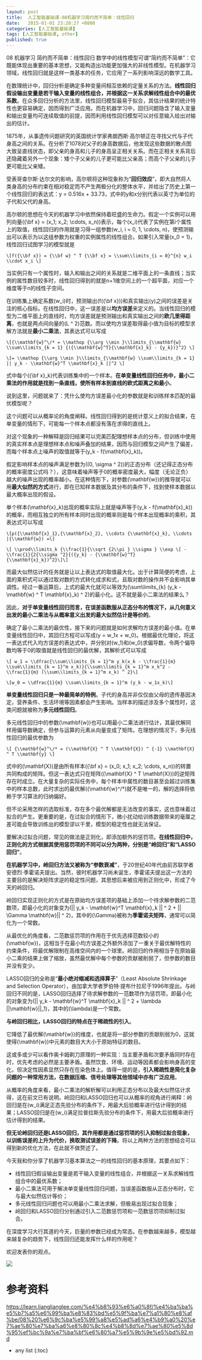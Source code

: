 ```yaml
---
layout: post
title:  人工智能基础课-08机器学习简约而不简单：线性回归
date:   2015-01-01 23:20:27 +0800
categories: [人工智能基础课]
tags: [人工智能基础课, other]
published: true
---
```




08 机器学习 简约而不简单：线性回归
数学中的线性模型可谓“简约而不简单”：它既能体现出重要的基本思想，又能构造出功能更加强大的非线性模型。在机器学习领域，线性回归就是这样一类基本的任务，它应用了一系列影响深远的数学工具。

在数理统计中，回归分析是确定多种变量间相互依赖的定量关系的方法。**线性回归假设输出变量是若干输入变量的线性组合，并根据这一关系求解线性组合中的最优系数**。在众多回归分析的方法里，线性回归模型最易于拟合，其估计结果的统计特性也更容易确定，因而得到广泛应用。而在机器学习中，回归问题隐含了输入变量和输出变量均可连续取值的前提，因而利用线性回归模型可以对任意输入给出对输出的估计。

1875年，从事遗传问题研究的英国统计学家弗朗西斯·高尔顿正在寻找父代与子代身高之间的关系。在分析了1078对父子的身高数据后，他发现这些数据的散点图大致呈直线状态，即父亲的身高和儿子的身高呈正相关关系。而在正相关关系背后还隐藏着另外一个现象：矮个子父亲的儿子更可能比父亲高；而高个子父亲的儿子更可能比父亲矮。

受表哥查尔斯·达尔文的影响，高尔顿将这种现象称为“**回归效应**”，即大自然将人类身高的分布约束在相对稳定而不产生两极分化的整体水平，并给出了历史上第一个线性回归的表达式：y = 0.516x + 33.73，式中的y和x分别代表以英寸为单位的子代和父代的身高。

高尔顿的思想在今天的机器学习中依然保持着旺盛的生命力。假定一个实例可以用列向量\({\\bf x} = (x_1; x_2; \\cdots, x_n)\)表示，每个\(x_i\)代表了实例在第i个属性上的取值，线性回归的作用就是习得一组参数\(w_i, i = 0, 1, \\cdots, n\)，使预测输出可以表示为以这组参数为权重的实例属性的线性组合。如果引入常量\(x_0 = 1\)，线性回归试图学习的模型就是

```
\[f({\\bf x}) = {\\bf w} ^ T {\\bf x} = \\sum\\limits_{i = 0}^{n} w_i \\cdot x_i \]
```

当实例只有一个属性时，输入和输出之间的关系就是二维平面上的一条直线；当实例的属性数目较多时，线性回归得到的就是n+1维空间上的一个超平面，对应一个维度等于n的线性子空间。

在训练集上确定系数\(w_i\)时，预测输出\(f({\\bf x})\)和真实输出\(y\)之间的误差是关注的核心指标。在线性回归中，这一误差是以**均方误差**来定义的。当线性回归的模型为二维平面上的直线时，均方误差就是预测输出和真实输出之间的**欧几里得距离**，也就是两点间向量的\(L ^ 2\)范数。而以使均方误差取得最小值为目标的模型求解方法就是**最小二乘法**，其表达式可以写成

```
\[{\\mathbf{w}^\/* = \\mathop {\\arg \\min }\\limits_{\\mathbf{w} \\sum\\limits_{k = 1} {({\\mathbf{w}^T}{\\mathbf{x}_k} - {y_k})}^2} \]

\[= \\mathop {\\arg \\min }\\limits_{\\mathbf{w} \\sum\\limits_{k = 1} || y_k - \\mathbf{w}^T \\mathbf{x}_k ||^2 \]
```

式中每个\({\\bf x}_k\)代表训练集中的一个样本。**在单变量线性回归任务中，最小二乘法的作用就是找到一条直线，使所有样本到直线的欧式距离之和最小**。

说到这里，问题就来了：凭什么使均方误差最小化的参数就是和训练样本匹配的最优模型呢？

这个问题可以从概率论的角度阐释。线性回归得到的是统计意义上的拟合结果，在单变量的情形下，可能每一个样本点都没有落在求得的直线上。

对这个现象的一种解释是回归结果可以完美匹配理想样本点的分布，但训练中使用的真实样本点是理想样本点和噪声叠加的结果，因而与回归模型之间产生了偏差，而每个样本点上噪声的取值就等于\(y_k - f(\\mathbf{x}_k)\)。

假定影响样本点的噪声满足参数为\((0, \\sigma ^ 2)\)的正态分布（还记得正态分布的概率密度公式吗？），这意味着噪声等于0的概率密度最大，幅度（无论正负）越大的噪声出现的概率越小。在这种情形下，对参数\(\\mathbf{w}\)的推导就可以用**最大似然的方式**进行，即在已知样本数据及其分布的条件下，找到使样本数据以最大概率出现的假设。

单个样本\(\\mathbf{x}_k\)出现的概率实际上就是噪声等于\(y_k - f(\\mathbf{x}_k)\)的概率，而相互独立的所有样本同时出现的概率则是每个样本出现概率的乘积，其表达式可以写成

```
\[p({\\mathbf{x}_1},{\\mathbf{x}_2}, \\cdots {\\mathbf{x}_k}, \\cdots |{\\mathbf{w}) =\]

\[ \\prod\\limits_k {\\frac{1}{\\sqrt {2\\pi } \\sigma } \\exp \[ - \\frac{1}{2{\\sigma ^2}{({y_k} - {\\mathbf{w}^T}{\\mathbf{x}_k})^2}\]\]
```

而最大似然估计的任务就是让以上表达式的取值最大化。出于计算简便的考虑，上面的乘积式可以通过取对数的方式转化成求和式，且取对数的操作并不会影响其单调性。经过一番运算后，上式的最大化就可以等效为\(\\sum\\limits_{k} (y_k - \\mathbf{w} ^ T \\mathbf{x}_k) ^ 2\)的最小化。这不就是最小二乘法的结果么？

因此，**对于单变量线性回归而言，在误差函数服从正态分布的情况下，从几何意义出发的最小二乘法与从概率意义出发的最大似然估计是等价的**。

确定了最小二乘法的最优性，接下来的问题就是如何求解均方误差的最小值。在单变量线性回归中，其回归方程可以写成\(y = w_1x + w_0\)。根据最优化理论，将这一表达式代入均方误差的表达式中，并分别对\(w_1\)和\(w_0\)求偏导数，令两个偏导数均等于0的取值就是线性回归的最优解，其解析式可以写成

```
\[ w_1 = \\dfrac{\\sum\\limits_{k = 1}^m y_k(x_k - \\frac{1}{m} \\sum\\limits_{k = 1}^m x_k)}{\\sum\\limits_{k = 1}^m x_k^2 - \\frac{1}{m} (\\sum\\limits_{k = 1}^m x_k) ^ 2}\]

\[w_0 = \\dfrac{1}{m} \\sum\\limits_{k = 1}^m (y_k - w_1x_k)\]
```

**单变量线性回归只是一种最简单的特例**。子代的身高并非仅仅由父母的遗传基因决定，营养条件、生活环境等因素都会产生影响。当样本的描述涉及多个属性时，这类问题就被称为**多元线性回归**。

多元线性回归中的参数\(\\mathbf{w}\)也可以用最小二乘法进行估计，其最优解同样用偏导数确定，但参与运算的元素从向量变成了矩阵。在理想的情况下，多元线性回归的最优参数为

```
\[ {\\mathbf{w}^\/* = (\\mathbf{X} ^ T \\mathbf{X}) ^ {-1} \\mathbf{X} ^ T \\mathbf{y} \]
```


式中的\(\\mathbf{X}\)是由所有样本\({\\bf x} = (x_0; x_1; x_2; \\cdots, x_n)\)的转置共同构成的矩阵。但这一表达式只在矩阵\((\\mathbf{X} ^ T \\mathbf{X})\)的逆矩阵存在时成立。在大量复杂的实际任务中，每个样本中属性的数目甚至会超过训练集中的样本总数，此时求出的最优解\({\\mathbf{w}^\/*\)就不是唯一的，解的选择将依赖于学习算法的归纳偏好。

但不论采用怎样的选取标准，存在多个最优解都是无法改变的事实，这也意味着过拟合的产生。更重要的是，在过拟合的情形下，微小扰动给训练数据带来的毫厘之差可能会导致训练出的模型谬以千里，模型的稳定性也就无法保证。

要解决过拟合问题，常见的做法是正则化，即添加额外的惩罚项。**在线性回归中，正则化的方式根据其使用惩罚项的不同可以分为两种，分别是“岭回归”和“LASSO回归”**。

**在机器学习中，岭回归方法又被称为“参数衰减”**，于20世纪40年代由前苏联学者安德烈·季霍诺夫提出。当然，彼时机器学习尚未诞生，季霍诺夫提出这一方法的主要目的是解决矩阵求逆的稳定性问题，其思想后来被应用到正则化中，形成了今天的岭回归。

岭回归实现正则化的方式是在原始均方误差项的基础上添加一个待求解参数的二范数项，即最小化的对象变为\(|| y_k - \\mathbf{w}^T \\mathbf{x}_k || ^ 2 + || \\Gamma \\mathbf{w}|| ^ 2\)，其中的\(\\Gamma\)被称为**季霍诺夫矩阵**，通常可以简化为一个常数。

从最优化的角度看，二范数惩罚项的作用在于优先选择范数较小的\(\\mathbf{w}\)，这相当于在最小均方误差之外额外添加了一重关于最优解特性的约束条件，将最优解限制在高维空间内的一个球里。岭回归的作用相当于在原始最小二乘的结果上做了缩放，虽然最优解中每个参数的贡献被削弱了，但参数的数目并没有变少。

LASSO回归的全称是“**最小绝对缩减和选择算子**”（Least Absolute Shrinkage and Selection Operator），由加拿大学者罗伯特·提布什拉尼于1996年提出。与岭回归不同的是，LASSO回归选择了待求解参数的一范数项作为惩罚项，即最小化的对象变为\(|| y_k - \\mathbf{w}^T \\mathbf{x}_k || ^ 2 + \\lambda ||\\mathbf{w}||_1\)，其中的\(\\lambda\)是一个常数。

**与岭回归相比，LASSO回归的特点在于稀疏性的引入**。

它降低了最优解\(\\mathbf{w}\)的维度，也就是将一部分参数的贡献削弱为0，这就使得\(\\mathbf{w}\)中元素的数目大大小于原始特征的数目。

这或多或少可以看作奥卡姆剃刀原理的一种实现：当主要矛盾和次要矛盾同时存在时，优先考虑的必然是主要矛盾。虽然饮食、环境、运动等因素都会影响身高的变化，但决定性因素显然只存在在染色体上。值得一提的是，**引入稀疏性是简化复杂问题的一种常用方法，在数据压缩、信号处理等其他领域中亦有广泛应用**。

从概率的角度来看，最小二乘法的解析解可以利用正态分布以及最大似然估计求得，这在前文已有说明。岭回归和LASSO回归也可以从概率的视角进行阐释：岭回归是在\(w_i\)满足正态先验分布的条件下，用最大后验概率进行估计得到的结果；LASSO回归是在\(w_i\)满足拉普拉斯先验分布的条件下，用最大后验概率进行估计得到的结果。

**但无论岭回归还是LASSO回归，其作用都是通过惩罚项的引入抑制过拟合现象，以训练误差的上升为代价，换取测试误差的下降**。将以上两种方法的思想结合可以得到新的优化方法，在此就不做赘述了。

今天我和你分享了机器学习基本算法之一的线性回归的基本原理，其要点如下：

* 线性回归假设输出变量是若干输入变量的线性组合，并根据这一关系求解线性组合中的最优系数；
* 最小二乘法可用于解决单变量线性回归问题，当误差函数服从正态分布时，它与最大似然估计等价；
* 多元线性回归问题也可以用最小二乘法求解，但极易出现过拟合现象；
* 岭回归和LASSO回归分别通过引入二范数惩罚项和一范数惩罚项抑制过拟合。

在深度学习大行其道的今天，巨量的参数已经成为常态。在参数越来越多，模型越来越复杂的趋势下，线性回归还能发挥什么样的作用呢？

欢迎发表你的观点。

![](https://learn.lianglianglee.com/%e4%b8%93%e6%a0%8f/%e4%ba%ba%e5%b7%a5%e6%99%ba%e8%83%bd%e5%9f%ba%e7%a1%80%e8%af%be/assets/c213a86d22def0da9a92fe3092605f3d.jpg)




# 参考资料

https://learn.lianglianglee.com/%e4%b8%93%e6%a0%8f/%e4%ba%ba%e5%b7%a5%e6%99%ba%e8%83%bd%e5%9f%ba%e7%a1%80%e8%af%be/08%20%e6%9c%ba%e5%99%a8%e5%ad%a6%e4%b9%a0%20%e7%ae%80%e7%ba%a6%e8%80%8c%e4%b8%8d%e7%ae%80%e5%8d%95%ef%bc%9a%e7%ba%bf%e6%80%a7%e5%9b%9e%e5%bd%92.md

* any list
{:toc}
